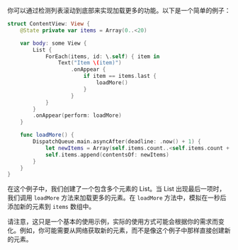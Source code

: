 

你可以通过检测列表滚动到底部来实现加载更多的功能。以下是一个简单的例子：

```swift
struct ContentView: View {
    @State private var items = Array(0..<20)

    var body: some View {
        List {
            ForEach(items, id: \.self) { item in
                Text("Item \(item)")
                    .onAppear {
                        if item == items.last {
                            loadMore()
                        }
                    }
            }
        }
        .onAppear(perform: loadMore)
    }

    func loadMore() {
        DispatchQueue.main.asyncAfter(deadline: .now() + 1) {
            let newItems = Array(self.items.count..<self.items.count + 20)
            self.items.append(contentsOf: newItems)
        }
    }
}
```

在这个例子中，我们创建了一个包含多个元素的 List。当 List 出现最后一项时，我们调用 `loadMore` 方法来加载更多的元素。在 `loadMore` 方法中，模拟在一秒后添加新的元素到 `items` 数组中。

请注意，这只是一个基本的使用示例，实际的使用方式可能会根据你的需求而变化。例如，你可能需要从网络获取新的元素，而不是像这个例子中那样直接创建新的元素。
